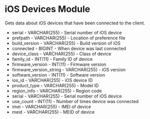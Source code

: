 iOS Devices Module
==============

Gets data about iOS devices that have been connected to the client.

* serial - VARCHAR(255) - Serial number of iOS device
* prefpath - VARCHAR(255) - Location of preference file
* build_version - VARCHAR(255) - Build version of iOS
* connected - BIGINT - When device was last connected
* device_class - VARCHAR(255) - Class of device
* family_id - INT(11) - Family ID of device
* firmware_version - INT(11) - Firmware version
* firmware_version_string - VARCHAR(255) - iOS version
* software_version - INT(11) - Software version
* ios_id - VARCHAR(255) - iOS device ID
* product_type - VARCHAR(255) - Model ID
* region_info - VARCHAR(255) - Region code
* serial - VARCHAR(255) - Serial number of iOS device
* use_count - INT(11) - Number of times device was connected
* imei - VARCHAR(255) - IMEI of device
* meid - VARCHAR(255) - MEID of device

